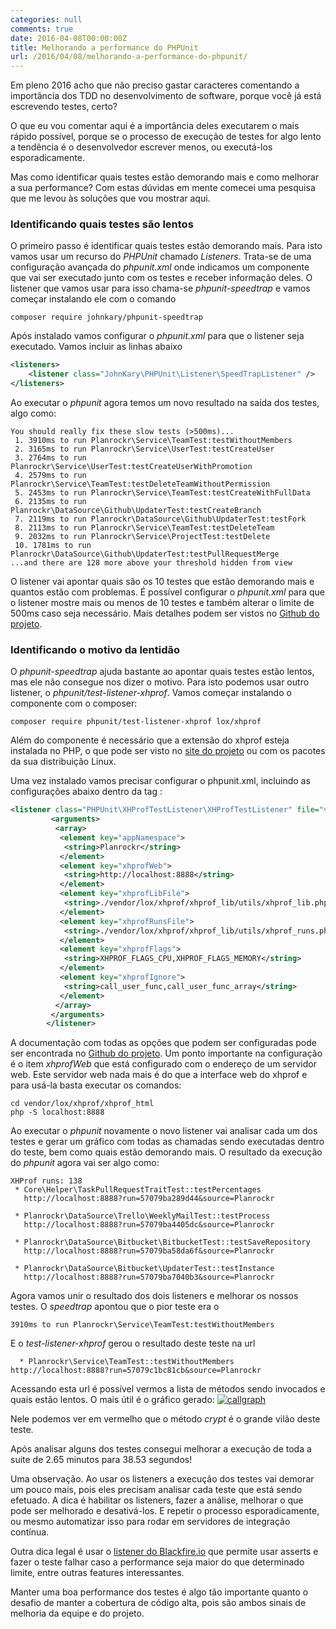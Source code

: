 ```yaml
---
categories: null
comments: true
date: 2016-04-08T00:00:00Z
title: Melhorando a performance do PHPUnit
url: /2016/04/08/melhorando-a-performance-do-phpunit/
---
```


Em pleno 2016 acho que não preciso gastar caracteres comentando a importância dos TDD no desenvolvimento de software, porque você já está escrevendo testes, certo? 

O que eu vou comentar aqui é a importância deles executarem o mais rápido possível, porque se o processo de execução de testes for algo lento a tendência é o desenvolvedor escrever menos, ou executá-los esporadicamente. 
<!--more-->
Mas como identificar quais testes estão demorando mais e como melhorar a sua performance? Com estas dúvidas em mente comecei uma pesquisa que me levou às soluções que vou mostrar aqui. 

### Identificando quais testes são lentos

O primeiro passo é identificar quais testes estão demorando mais. Para isto vamos usar um recurso do *PHPUnit* chamado *Listeners*. Trata-se de uma configuração avançada do *phpunit.xml* onde indicamos um componente que vai ser executado junto com os testes e receber informação deles. O listener que vamos usar para isso chama-se *phpunit-speedtrap* e vamos começar instalando ele com o comando

	composer require johnkary/phpunit-speedtrap

 Após instalado vamos configurar o *phpunit.xml* para que o listener seja executado. Vamos incluir as linhas abaixo

```xml
<listeners>
	<listener class="JohnKary\PHPUnit\Listener\SpeedTrapListener" />
</listeners>
```

Ao executar o *phpunit* agora temos um novo resultado na saída dos testes, algo como:

```
You should really fix these slow tests (>500ms)...
 1. 3910ms to run Planrockr\Service\TeamTest:testWithoutMembers
 2. 3165ms to run Planrockr\Service\UserTest:testCreateUser
 3. 2764ms to run Planrockr\Service\UserTest:testCreateUserWithPromotion
 4. 2579ms to run Planrockr\Service\TeamTest:testDeleteTeamWithoutPermission
 5. 2453ms to run Planrockr\Service\TeamTest:testCreateWithFullData
 6. 2135ms to run Planrockr\DataSource\Github\UpdaterTest:testCreateBranch
 7. 2119ms to run Planrockr\DataSource\Github\UpdaterTest:testFork
 8. 2113ms to run Planrockr\Service\TeamTest:testDeleteTeam
 9. 2032ms to run Planrockr\Service\ProjectTest:testDelete
 10. 1781ms to run Planrockr\DataSource\Github\UpdaterTest:testPullRequestMerge
...and there are 128 more above your threshold hidden from view
```

O listener vai apontar quais são os 10 testes que estão demorando mais e quantos estão com problemas. É possível configurar o *phpunit.xml* para que o listener mostre mais ou menos de 10 testes e também alterar o limite de 500ms caso seja necessário. Mais detalhes podem ser vistos no [Github do projeto](https://github.com/johnkary/phpunit-speedtrap). 

### Identificando o motivo da lentidão

O *phpunit-speedtrap* ajuda bastante ao apontar quais testes estão lentos, mas ele não consegue nos dizer o motivo. Para isto podemos usar outro listener, o *phpunit/test-listener-xhprof*. Vamos começar instalando o componente com o composer:

	composer require phpunit/test-listener-xhprof lox/xhprof

Além do componente é necessário que a extensão do xhprof esteja instalada no PHP, o que pode ser visto no [site do projeto](http://xhprof.io) ou com os pacotes da sua distribuição Linux. 

Uma vez instalado vamos precisar configurar o phpunit.xml, incluindo as configurações abaixo dentro da tag <listener> :


```xml
<listener class="PHPUnit\XHProfTestListener\XHProfTestListener" file="vendor/phpunit/test-listener-xhprof/src/XHProfTestListener.php">
         <arguments>
          <array>
           <element key="appNamespace">
            <string>Planrockr</string>
           </element>
           <element key="xhprofWeb">
            <string>http://localhost:8888</string>
           </element>
           <element key="xhprofLibFile">
            <string>./vendor/lox/xhprof/xhprof_lib/utils/xhprof_lib.php</string>
           </element>
           <element key="xhprofRunsFile">
            <string>./vendor/lox/xhprof/xhprof_lib/utils/xhprof_runs.php</string>
           </element>
           <element key="xhprofFlags">
            <string>XHPROF_FLAGS_CPU,XHPROF_FLAGS_MEMORY</string>
           </element>
           <element key="xhprofIgnore">
            <string>call_user_func,call_user_func_array</string>
           </element>
          </array>
         </arguments>
        </listener>
```

A documentação com todas as opções que podem ser configuradas pode ser encontrada no [Github do projeto](https://github.com/phpunit/phpunit-testlistener-xhprof). Um ponto importante na configuração é o item *xhprofWeb* que está configurado com o endereço de um servidor web. Este servidor web nada mais é do que a interface web do xhprof e para usá-la basta executar os comandos:

	cd vendor/lox/xhprof/xhprof_html
	php -S localhost:8888

Ao executar o *phpunit* novamente o novo listener vai analisar cada um dos testes e gerar um gráfico com todas as chamadas sendo executadas dentro do teste, bem como quais estão demorando mais. O resultado da execução do *phpunit* agora vai ser algo como:

```
XHProf runs: 138
 * Core\Helper\TaskPullRequestTraitTest::testPercentages
   http://localhost:8888?run=57079ba289d44&source=Planrockr

 * Planrockr\DataSource\Trello\WeeklyMailTest::testProcess
   http://localhost:8888?run=57079ba4405dc&source=Planrockr

 * Planrockr\DataSource\Bitbucket\BitbucketTest::testSaveRepository
   http://localhost:8888?run=57079ba58da6f&source=Planrockr

 * Planrockr\DataSource\Bitbucket\UpdaterTest::testInstance
   http://localhost:8888?run=57079ba7040b3&source=Planrockr

```

Agora vamos unir o resultado dos dois listeners e melhorar os nossos testes. O *speedtrap* apontou que o pior teste era o 

	3910ms to run Planrockr\Service\TeamTest:testWithoutMembers

E o *test-listener-xhprof* gerou o resultado deste teste na url

```
  * Planrockr\Service\TeamTest::testWithoutMembers
http://localhost:8888?run=57079c1bc81cb&source=Planrockr
```

Acessando esta url é possível vermos a lista de métodos sendo invocados e quais estão lentos. O mais útil é o gráfico gerado:
[![callgraph](/images/posts/callgraph.png)](/images/posts/callgraph.png) 

Nele podemos ver em vermelho que o método *crypt* é o grande vilão deste teste. 

Após analisar alguns dos testes consegui melhorar a execução de toda a suite de 2.65 minutos para 38.53 segundos!

Uma observação. Ao usar os listeners a execução dos testes vai demorar um pouco mais, pois eles precisam analisar cada teste que está sendo efetuado. A dica é habilitar os listeners, fazer a análise, melhorar o que pode ser melhorado e desativá-los. E repetir o processo esporadicamente, ou mesmo automatizar isso para rodar em servidores de integração contínua. 

Outra dica legal é usar o [listener do Blackfire.io](https://blackfire.io/docs/integrations/phpunit) que permite usar asserts e fazer o teste falhar caso a performance seja maior do que determinado limite, entre outras features interessantes. 

Manter uma boa performance dos testes é algo tão importante quanto o desafio de manter a cobertura de código alta, pois são ambos sinais de melhoria da equipe e do projeto. 